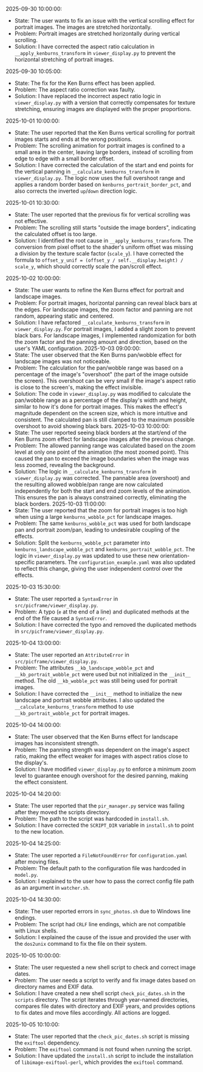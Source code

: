 2025-09-30 10:00:00:
* State: The user wants to fix an issue with the vertical scrolling effect for portrait images. The images are stretched horizontally.
* Problem: Portrait images are stretched horizontally during vertical scrolling.
* Solution: I have corrected the aspect ratio calculation in `__apply_kenburns_transform` in `viewer_display.py` to prevent the horizontal stretching of portrait images.

2025-09-30 10:05:00:
* State: The fix for the Ken Burns effect has been applied.
* Problem: The aspect ratio correction was faulty.
* Solution: I have replaced the incorrect aspect ratio logic in `viewer_display.py` with a version that correctly compensates for texture stretching, ensuring images are displayed with the proper proportions.

2025-10-01 10:00:00:
* State: The user reported that the Ken Burns vertical scrolling for portrait images starts and ends at the wrong positions.
* Problem: The scrolling animation for portrait images is confined to a small area in the center, leaving large borders, instead of scrolling from edge to edge with a small border offset.
* Solution: I have corrected the calculation of the start and end points for the vertical panning in `__calculate_kenburns_transform` in `viewer_display.py`. The logic now uses the full overshoot range and applies a random border based on `kenburns_portrait_border_pct`, and also corrects the inverted `up`/`down` direction logic.

2025-10-01 10:30:00:
* State: The user reported that the previous fix for vertical scrolling was not effective.
* Problem: The scrolling still starts "outside the image borders", indicating the calculated offset is too large.
* Solution: I identified the root cause in `__apply_kenburns_transform`. The conversion from pixel offset to the shader's uniform offset was missing a division by the texture scale factor (`scale_y`). I have corrected the formula to `offset_y_unif = (offset_y / self.__display.height) / scale_y`, which should correctly scale the pan/scroll effect.

2025-10-02 10:00:00:
* State: The user wants to refine the Ken Burns effect for portrait and landscape images.
* Problem: For portrait images, horizontal panning can reveal black bars at the edges. For landscape images, the zoom factor and panning are not random, appearing static and centered.
* Solution: I have refactored `__calculate_kenburns_transform` in `viewer_display.py`. For portrait images, I added a slight zoom to prevent black bars. For landscape images, I implemented randomization for both the zoom factor and the panning amount and direction, based on the user's YAML configuration.
2025-10-03 09:00:00:
* State: The user observed that the Ken Burns pan/wobble effect for landscape images was not noticeable.
* Problem: The calculation for the pan/wobble range was based on a percentage of the image's "overshoot" (the part of the image outside the screen). This overshoot can be very small if the image's aspect ratio is close to the screen's, making the effect invisible.
* Solution: The code in `viewer_display.py` was modified to calculate the pan/wobble range as a percentage of the display's width and height, similar to how it's done for portrait images. This makes the effect's magnitude dependent on the screen size, which is more intuitive and consistent. The calculated pan is still clamped to the maximum possible overshoot to avoid showing black bars.
2025-10-03 10:00:00:
* State: The user reported seeing black borders at the start/end of the Ken Burns zoom effect for landscape images after the previous change.
* Problem: The allowed panning range was calculated based on the zoom level at only one point of the animation (the most zoomed point). This caused the pan to exceed the image boundaries when the image was less zoomed, revealing the background.
* Solution: The logic in `__calculate_kenburns_transform` in `viewer_display.py` was corrected. The pannable area (overshoot) and the resulting allowed wobble/pan range are now calculated independently for both the start and end zoom levels of the animation. This ensures the pan is always constrained correctly, eliminating the black borders.
2025-10-03 11:00:00:
* State: The user reported that the zoom for portrait images is too high when using a large `kenburns_wobble_pct` for landscape images.
* Problem: The same `kenburns_wobble_pct` was used for both landscape pan and portrait zoom/pan, leading to undesirable coupling of the effects.
* Solution: Split the `kenburns_wobble_pct` parameter into `kenburns_landscape_wobble_pct` and `kenburns_portrait_wobble_pct`. The logic in `viewer_display.py` was updated to use these new orientation-specific parameters. The `configuration_example.yaml` was also updated to reflect this change, giving the user independent control over the effects.

2025-10-03 15:30:00:
* State: The user reported a `SyntaxError` in `src/picframe/viewer_display.py`.
* Problem: A typo (`e` at the end of a line) and duplicated methods at the end of the file caused a `SyntaxError`.
* Solution: I have corrected the typo and removed the duplicated methods in `src/picframe/viewer_display.py`.

2025-10-04 13:00:00:
* State: The user reported an `AttributeError` in `src/picframe/viewer_display.py`.
* Problem: The attributes `__kb_landscape_wobble_pct` and `__kb_portrait_wobble_pct` were used but not initialized in the `__init__` method. The old `__kb_wobble_pct` was still being used for portrait images.
* Solution: I have corrected the `__init__` method to initialize the new landscape and portrait wobble attributes. I also updated the `__calculate_kenburns_transform` method to use `__kb_portrait_wobble_pct` for portrait images.

2025-10-04 14:00:00:
* State: The user observed that the Ken Burns effect for landscape images has inconsistent strength.
* Problem: The panning strength was dependent on the image's aspect ratio, making the effect weaker for images with aspect ratios close to the display's.
* Solution: I have modified `viewer_display.py` to enforce a minimum zoom level to guarantee enough overshoot for the desired panning, making the effect consistent.

2025-10-04 14:20:00:
* State: The user reported that the `pir_manager.py` service was failing after they moved the scripts directory.
* Problem: The path to the script was hardcoded in `install.sh`.
* Solution: I have corrected the `SCRIPT_DIR` variable in `install.sh` to point to the new location.

2025-10-04 14:25:00:
* State: The user reported a `FileNotFoundError` for `configuration.yaml` after moving files.
* Problem: The default path to the configuration file was hardcoded in `model.py`.
* Solution: I explained to the user how to pass the correct config file path as an argument in `watcher.sh`.

2025-10-04 14:30:00:
* State: The user reported errors in `sync_photos.sh` due to Windows line endings.
* Problem: The script had `CRLF` line endings, which are not compatible with Linux shells.
* Solution: I explained the cause of the issue and provided the user with the `dos2unix` command to fix the file on their system.

2025-10-05 10:00:00:
* State: The user requested a new shell script to check and correct image dates.
* Problem: The user needs a script to verify and fix image dates based on directory names and EXIF data.
* Solution: I have created a new shell script `check_pic_dates.sh` in the `scripts` directory. The script iterates through year-named directories, compares file dates with directory and EXIF years, and provides options to fix dates and move files accordingly. All actions are logged.

2025-10-05 10:10:00:
* State: The user reported that the `check_pic_dates.sh` script is missing the `exiftool` dependency.
* Problem: The `exiftool` command is not found when running the script.
* Solution: I have updated the `install.sh` script to include the installation of `libimage-exiftool-perl`, which provides the `exiftool` command.